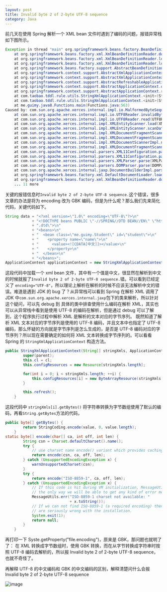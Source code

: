 ```yaml
---
layout: post
title: Invalid byte 2 of 2-byte UTF-8 sequence
category: Java
---
```

前几天在使用 Spring 解析一个 XML bean 文件时遇到了编码的问题，报错异常栈如下图所示。
```java
Exception in thread "main" org.springframework.beans.factory.BeanDefinitionStoreException: IOException parsing XML document from resource loaded from byte array; nested exception is com.sun.org.apache.xerces.internal.impl.io.MalformedByteSequenceException: Invalid byte 2 of 2-byte UTF-8 sequence.
	at org.springframework.beans.factory.xml.XmlBeanDefinitionReader.doLoadBeanDefinitions(XmlBeanDefinitionReader.java:416)
	at org.springframework.beans.factory.xml.XmlBeanDefinitionReader.loadBeanDefinitions(XmlBeanDefinitionReader.java:342)
	at org.springframework.beans.factory.xml.XmlBeanDefinitionReader.loadBeanDefinitions(XmlBeanDefinitionReader.java:310)
	at org.springframework.beans.factory.support.AbstractBeanDefinitionReader.loadBeanDefinitions(AbstractBeanDefinitionReader.java:143)
	at org.springframework.context.support.AbstractXmlApplicationContext.loadBeanDefinitions(AbstractXmlApplicationContext.java:109)
	at org.springframework.context.support.AbstractXmlApplicationContext.loadBeanDefinitions(AbstractXmlApplicationContext.java:80)
	at org.springframework.context.support.AbstractRefreshableApplicationContext.refreshBeanFactory(AbstractRefreshableApplicationContext.java:123)
	at org.springframework.context.support.AbstractApplicationContext.obtainFreshBeanFactory(AbstractApplicationContext.java:422)
	at org.springframework.context.support.AbstractApplicationContext.refresh(AbstractApplicationContext.java:352)
	at com.taobao.tddl.rule.utils.StringXmlApplicationContext.<init>(StringXmlApplicationContext.java:41)
	at com.taobao.tddl.rule.utils.StringXmlApplicationContext.<init>(StringXmlApplicationContext.java:27)
	at me.guimy.java8.Functions.main(Functions.java:563)
Caused by: com.sun.org.apache.xerces.internal.impl.io.MalformedByteSequenceException: Invalid byte 2 of 2-byte UTF-8 sequence.
	at com.sun.org.apache.xerces.internal.impl.io.UTF8Reader.invalidByte(UTF8Reader.java:701)
	at com.sun.org.apache.xerces.internal.impl.io.UTF8Reader.read(UTF8Reader.java:372)
	at com.sun.org.apache.xerces.internal.impl.XMLEntityScanner.load(XMLEntityScanner.java:1895)
	at com.sun.org.apache.xerces.internal.impl.XMLEntityScanner.scanData(XMLEntityScanner.java:1375)
	at com.sun.org.apache.xerces.internal.impl.XMLDocumentFragmentScannerImpl.scanCDATASection(XMLDocumentFragmentScannerImpl.java:1654)
	at com.sun.org.apache.xerces.internal.impl.XMLDocumentFragmentScannerImpl$FragmentContentDriver.next(XMLDocumentFragmentScannerImpl.java:3014)
	at com.sun.org.apache.xerces.internal.impl.XMLDocumentScannerImpl.next(XMLDocumentScannerImpl.java:602)
	at com.sun.org.apache.xerces.internal.impl.XMLDocumentFragmentScannerImpl.scanDocument(XMLDocumentFragmentScannerImpl.java:505)
	at com.sun.org.apache.xerces.internal.parsers.XML11Configuration.parse(XML11Configuration.java:841)
	at com.sun.org.apache.xerces.internal.parsers.XML11Configuration.parse(XML11Configuration.java:770)
	at com.sun.org.apache.xerces.internal.parsers.XMLParser.parse(XMLParser.java:141)
	at com.sun.org.apache.xerces.internal.parsers.DOMParser.parse(DOMParser.java:243)
	at com.sun.org.apache.xerces.internal.jaxp.DocumentBuilderImpl.parse(DocumentBuilderImpl.java:339)
	at org.springframework.beans.factory.xml.DefaultDocumentLoader.loadDocument(DefaultDocumentLoader.java:75)
	at org.springframework.beans.factory.xml.XmlBeanDefinitionReader.doLoadBeanDefinitions(XmlBeanDefinitionReader.java:396)
	... 11 more

```
关键的报错信息时`Invalid byte 2 of 2-byte UTF-8 sequence.`这个错误，很多文章的办法是将为 encoding 改为 GBK 编码，但是为什么呢？那么我们先来简化代码，关键代码如下。
```java
String data = "<?xml version=\"1.0\" encoding=\"UTF-8\"?>\n"
            + "<!DOCTYPE beans PUBLIC \"-//SPRING//DTD BEAN//EN\" \"http://www.springframework.org/dtd/spring-beans"
            + ".dtd\">\n"
            + "<beans>\n"
            + "  <bean class=\"me.guimy.Student\" id=\"student\">\n"
            + "    <property name=\"name\">\n"
            + "      <value><![CDATA[中文]]></value>\n"
            + "    </property>\n"
            + "  </bean>\n"
            + "</beans>";
ApplicationContext applicationContext = new StringXmlApplicationContext(data, Functions.class.getClassLoader());
```
这段代码中加载一个 xml bean 文件，其中有一个值是中文，很显然在解析到中文的时候就报了`Invalid byte 2 of 2-byte UTF-8 sequence.`错。可以看到已经定义了 `encoding="UTF-8"`，所以理论上解析在解析的时候不应该无法解析中文的错误。难道是遇到 JDK 的 bug 了？从异常栈可以看到 Spring 在解析 XML 调用了 JDK 中`com.sun.org.apache.xerces.internal.jaxp`包下的类来解析，所以针对这个疑问，可以先 debug 到 具体的类中排查使用什么编码在解析 XML，其实也可以从异常栈中看到是使用 UTF-8 的编码在解析，但是通过 debug 可以了解到，这个程序执行过程中解析 XML 是解析的文本对应的字节序列。
既然知道了解析 XML 文本对应的字节序列是使用的 UTF-8 编码，并且文本中也指定了 UTF-8 编码，那么怀疑的方向就是字节序列是怎么生成的，是否是 UTF-8 编码对应的字节序列？所以现在需要确定的如何将 XML 文本转换成字节序列的。可以看看 Spring 的 `StringXmlApplicationContext` 构造方法。
```java
public StringXmlApplicationContext(String[] stringXmls, ApplicationContext parent, ClassLoader cl) {
        super(parent);
        this.cl = cl;
        this.configResources = new Resource[stringXmls.length];

        for(int i = 0; i < stringXmls.length; ++i) {
            this.configResources[i] = new ByteArrayResource(stringXmls[i].getBytes());
        }

        this.refresh();
    }
```
这段代码中 `stringXmls[i].getBytes()` 将字符串转换为字节数组使用了默认的编码，再看`String.getBytes`方法的代码，
```java
public byte[] getBytes() {
        return StringCoding.encode(value, 0, value.length);
    }
static byte[] encode(char[] ca, int off, int len) {
        String csn = Charset.defaultCharset().name();
        try {
            // use charset name encode() variant which provides caching.
            return encode(csn, ca, off, len);
        } catch (UnsupportedEncodingException x) {
            warnUnsupportedCharset(csn);
        }
        try {
            return encode("ISO-8859-1", ca, off, len);
        } catch (UnsupportedEncodingException x) {
            // If this code is hit during VM initialization, MessageUtils is
            // the only way we will be able to get any kind of error message.
            MessageUtils.err("ISO-8859-1 charset not available: "
                             + x.toString());
            // If we can not find ISO-8859-1 (a required encoding) then things
            // are seriously wrong with the installation.
            System.exit(1);
            return null;
        }
    }
```
再打印一下 Syste.getProperty("file.encoding")，原来是 GBK，那问题也就明了了：
在 XML 转换成字节数组时，使用 GBK 转换，而在从字节转换成字符串时按照 UTF-8 编码去解析的，所以报 Invalid byte 2 of 2-byte UTF-8 sequence，也就不奇怪了。

再解释 UTF-8 的中文编码和 GBK 的中文编码的区别，解释清楚问什么会报Invalid byte 2 of 2-byte UTF-8 sequence



![image](http://git.cn-hangzhou.oss-cdn.aliyun-inc.com/uploads/mingyue.gmy/Test/8bcc886f7dc373624740510120461cca/image.png)


